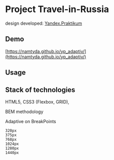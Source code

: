 # Project Travel-in-Russia

design developed: [Yandex.Praktikum](https://praktikum.yandex.ru)

## Demo

[https://namtyda.github.io/yp_adaptiv/](https://namtyda.github.io/yp_adaptiv/)

## Usage



## Stack of technologies
HTML5, CSS3 (Flexbox, GRID),

BEM methodology

Adaptive on BreakPoints
```
320px
375px
768px
1024px
1280px
1440px

